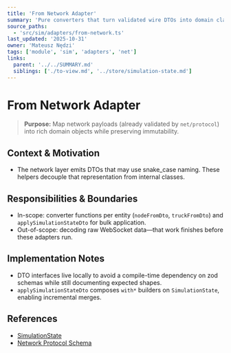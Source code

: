 ```yaml
---
title: 'From Network Adapter'
summary: 'Pure converters that turn validated wire DTOs into domain classes and apply them onto a `SimulationState` instance.'
source_paths:
  - 'src/sim/adapters/from-network.ts'
last_updated: '2025-10-31'
owner: 'Mateusz Nędzi'
tags: ['module', 'sim', 'adapters', 'net']
links:
  parent: '../../SUMMARY.md'
  siblings: ['./to-view.md', '../store/simulation-state.md']
---
```


# From Network Adapter

> **Purpose:** Map network payloads (already validated by `net/protocol`) into rich domain objects while preserving immutability.

## Context & Motivation

- The network layer emits DTOs that may use snake_case naming. These helpers decouple that representation from internal classes.

## Responsibilities & Boundaries

- In-scope: converter functions per entity (`nodeFromDto`, `truckFromDto`) and `applySimulationStateDto` for bulk application.
- Out-of-scope: decoding raw WebSocket data—that work finishes before these adapters run.

## Implementation Notes

- DTO interfaces live locally to avoid a compile-time dependency on zod schemas while still documenting expected shapes.
- `applySimulationStateDto` composes `with*` builders on `SimulationState`, enabling incremental merges.

## References

- [SimulationState](../store/simulation-state.md)
- [Network Protocol Schema](../../net/protocol/schema.md)
